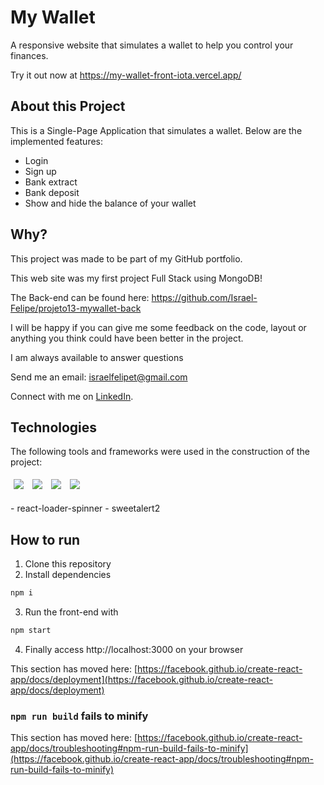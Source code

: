 # My Wallet

A responsive website that simulates a wallet to help you control your finances.

Try it out now at https://my-wallet-front-iota.vercel.app/

## About this Project

This is a Single-Page Application that simulates a wallet. Below are the implemented features:

- Login
- Sign up
- Bank extract
- Bank deposit
- Show and hide the balance of your wallet

## Why?

This project was made to be part of my GitHub portfolio.

This web site was my first project Full Stack using MongoDB!

The Back-end can be found here: https://github.com/Israel-Felipe/projeto13-mywallet-back

I will be happy if you can give me some feedback on the code, layout or anything you think could have been better in the project.

I am always available to answer questions

Send me an email: israelfelipet@gmail.com

Connect with me on [LinkedIn](https://www.linkedin.com/in/israelfteixeira).

## Technologies
The following tools and frameworks were used in the construction of the project:<br>
<p>
  <img style='margin: 5px;' src='https://img.shields.io/badge/React-20232A?style=for-the-badge&logo=react&logoColor=61DAFB'>
  <img style='margin: 5px;' src='https://img.shields.io/badge/React_Router-CA4245?style=for-the-badge&logo=react-router&logoColor=white'>
  <img style='margin: 5px;' src='https://img.shields.io/badge/styled--components-DB7093?style=for-the-badge&logo=styled-components&logoColor=white'>
  <img style='margin: 5px;' src='https://img.shields.io/badge/axios%20-%2320232a.svg?&style=for-the-badge&color=informational'>
</p>
- react-loader-spinner
- sweetalert2

## How to run

1. Clone this repository
2. Install dependencies
```bash
npm i
```
3. Run the front-end with
```bash
npm start
```
4. Finally access http://localhost:3000 on your browser

This section has moved here: [https://facebook.github.io/create-react-app/docs/deployment](https://facebook.github.io/create-react-app/docs/deployment)

### `npm run build` fails to minify

This section has moved here: [https://facebook.github.io/create-react-app/docs/troubleshooting#npm-run-build-fails-to-minify](https://facebook.github.io/create-react-app/docs/troubleshooting#npm-run-build-fails-to-minify)
